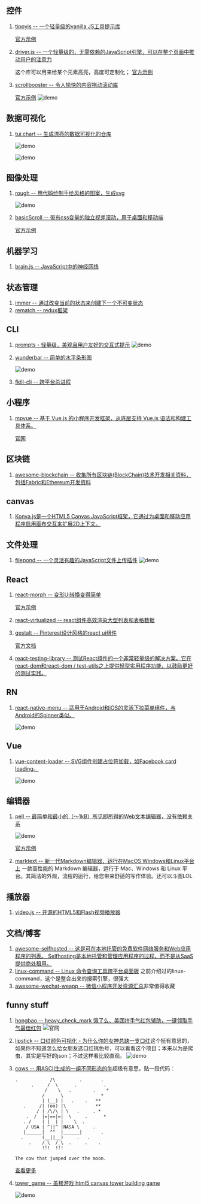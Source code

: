 ## 控件
1. [tippyjs -- 一个轻量级的vanilla JS工具提示库](https://github.com/atomiks/tippyjs)
    
    [官方示例](https://atomiks.github.io/tippyjs/)
2. [driver.js -- 一个轻量级的，无需依赖的JavaScript引擎，可以在整个页面中推动用户的注意力](https://github.com/kamranahmedse/driver.js)
    
    这个库可以用来给某个元素高亮，高度可定制化；
    [官方示例](http://kamranahmed.info/driver)
3. [scrollbooster -- 令人愉快的内容拖动滚动库](https://github.com/ilyashubin/scrollbooster)
    
    [官方示例](https://ilyashubin.github.io/scrollbooster/)
    ![demo](http://chuantu.biz/t6/259/1521509388x-1404817509.gif)
## 数据可视化
1. [tui.chart -- 生成漂亮的数据可视化的仓库](https://github.com/nhnent/tui.chart)
    
    ![demo](https://user-images.githubusercontent.com/35218826/37026890-1e2bcfe0-2173-11e8-9b06-3db329d5f477.png)
    
    ![demo](https://user-images.githubusercontent.com/35218826/37018282-2a792584-2157-11e8-835f-fac1275d31e0.gif)
## 图像处理
1. [rough -- 用代码绘制手绘风格的图案，生成svg](https://github.com/pshihn/rough)

    ![demo](https://camo.githubusercontent.com/321c5ec903de912560670ba0fb8d6b7705a2a4e5/68747470733a2f2f726f7567686a732e636f6d2f696d616765732f6361705f64656d6f2e706e67)
2. [basicScroll -- 带有css变量的独立视差滚动，用于桌面和移动端](https://github.com/electerious/basicScroll)
    
    [官方示例](https://codepen.io/electerious/pen/QGNxxx)
## 机器学习
1. [brain.js -- JavaScript中的神经网络](https://github.com/BrainJS/brain.js)
## 状态管理
1. [immer -- 通过改变当前的状态来创建下一个不可变状态](https://github.com/mweststrate/immer)
2. [rematch -- redux框架](https://github.com/rematch/rematch)
## CLI
1. [prompts - 轻量级，美观且用户友好的交互式提示](https://github.com/terkelg/prompts)
    ![demo](https://github.com/terkelg/prompts/raw/master/media/number.gif)
2. [wunderbar -- 简单的水平条形图](https://github.com/gribnoysup/wunderbar)

    ![demo](https://github.com/gribnoysup/wunderbar/raw/master/wunder-bar-cli-all.png)
3. [fkill-cli -- 跨平台杀进程](https://github.com/sindresorhus/fkill-cli)
## 小程序
1. [mpvue -- 基于 Vue.js 的小程序开发框架，从底层支持 Vue.js 语法和构建工具体系。](https://github.com/Meituan-Dianping/mpvue)
    
    [官网](http://mpvue.com)
## 区块链
1. [awesome-blockchain -- 收集所有区块链(BlockChain)技术开发相关资料，包括Fabric和Ethereum开发资料](https://github.com/chaozh/awesome-blockchain)
## canvas   
1. [Konva.js是一个HTML5 Canvas JavaScript框架，它通过为桌面和移动应用程序启用画布交互来扩展2D上下文。](https://github.com/konvajs/konva)
## 文件处理
1. [filepond -- 一个灵活有趣的JavaScript文件上传插件](https://github.com/pqina/filepond)
    ![demo](https://github.com/pqina/filepond-github-assets/raw/master/filepond-animation-01.gif)
## React
1. [react-morph -- 变形Ui转换变得简单](https://github.com/brunnolou/react-morph)
    
    [官方示例](https://brunnolou.github.io/react-morph/?selectedKind=Advanced&selectedStory=Morphing%20from%20card%20to%20details&full=0&addons=0&stories=1&panelRight=0)
2. [react-virtualized -- react组件高效渲染大型列表和表格数据](https://github.com/bvaughn/react-virtualized)
3. [gestalt -- Pinterest设计风格的react ui组件](https://github.com/pinterest/gestalt)

    [官方文档](https://pinterest.github.io/Box)
4. [react-testing-library -- 测试React组件的一个非常轻量级的解决方案。它在react-dom和react-dom / test-utils之上提供轻型实用程序功能，以鼓励更好的测试实践。](https://github.com/kentcdodds/react-testing-library)
## RN
1. [react-native-menu -- 适用于Android和iOS的灵活下拉菜单组件，与Android的Spinner类似。](https://github.com/jaysoo/react-native-menu)
    
    ![demo](https://raw.githubusercontent.com/jaysoo/react-native-menu/master/packages/react-native-menu/android.demo.gif)
## Vue
1. [vue-content-loader -- SVG组件创建占位符加载，如Facebook card loading。](https://github.com/egoist/vue-content-loader)
    
    ![demo](https://user-images.githubusercontent.com/4838076/34308760-ec55df82-e735-11e7-843b-2e311fa7b7d0.gif)
## 编辑器
1. [pell -- 最简单和最小的（〜1kB）所见即所得的Web文本编辑器，没有依赖关系](https://github.com/jaredreich/pell)
    
    ![demo](https://github.com/jaredreich/pell/raw/master/demo.gif?raw=true)
    
    [官方示例](https://jaredreich.com/pell)
2. [marktext -- 新一代Markdown编辑器，运行在MacOS Windows和Linux平台上](https://github.com/marktext/marktext)
一款高性能的 Markdown 编辑器，运行于 Mac、Windows 和 Linux 平台。其简洁的外观，流程的运行，给您带来舒适的写作体验。还可以斗图LOL
## 播放器
1. [video.js -- 开源的HTML5和Flash视频播放器](https://github.com/videojs/video.js)
## 文档/博客
1. [awesome-selfhosted -- 这是可在本地托管的免费软件网络服务和Web应用程序的列表。 Selfhosting是本地托管和管理应用程序的过程，而不是从SaaS提供商处租用。](https://github.com/Kickball/awesome-selfhosted)
2. [linux-command -- Linux 命令查询工具跨平台桌面版](https://github.com/haloislet/linux-command)
    之前介绍过的linux-command，这个是整合出来的搜索引擎，很强大
3. [awesome-wechat-weapp -- 微信小程序开发资源汇总](https://github.com/justjavac/awesome-wechat-weapp)非常值得收藏    
## funny stuff
1. [hongbao -- heavy_check_mark 饿了么、美团拼手气红包辅助，一键领取手气最佳红包](https://github.com/game-helper/hongbao)
    ![官网]( http://www.elemhb.top/)
2. [lipstick -- 口红颜色可视化 - 为什么你的女神总缺一支口红](https://github.com/Ovilia/lipstick)这个挺有意思的，如果你不知道怎么给女朋友选口红挑色号，可以看看这个项目；本来以为是爬虫，其实是写好的json；不过这样看比较直观。
    ![demo](https://github.com/Ovilia/lipstick/raw/gh-pages/assets/screenshot.png)
3. [cows -- 用ASCII生成的一组不同形态的牛](https://github.com/sindresorhus/cows)超级有意思，贴一段代码：
    
    ```
    .            /\         .       .
          .     /  \      .          .
               /    \   .        .    *
              /      \              *
              | (__) |   .    .   **
       .     /| (oo) |\           **
            / | /\/\ | \   .     . *
        .  /  |=|==|=|  \     .      *
       . /    | |  | |    \  .
        / USA | ^||^ |NASA \     .
       |______|  ^^  |______|       .
      .       (__||__)     .   .
         .    /_\  /_\  .     .    .
              !!!  !!!
    
    The cow that jumped over the moon.
    ```
    [查看更多](https://github.com/sindresorhus/cows/blob/master/cows.txt)
4. [tower_game -- 盖楼游戏 html5 canvas tower building game ](https://github.com/bmqb/tower_game)
    
    ![demo](https://camo.githubusercontent.com/2bd720d4d3c07d5755e7533bc99db4c37cf15106/687474703a2f2f6f6264686f796667342e626b742e636c6f7564646e2e636f6d2f746f7765722d707265766965772e676966)